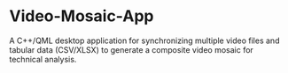 # Video-Mosaic-App
A C++/QML desktop application for synchronizing multiple video files and tabular data (CSV/XLSX) to generate a composite video mosaic for technical analysis.
